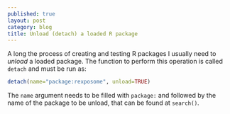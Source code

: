 ```yaml
---
published: true
layout: post
category: blog
title: Unload (detach) a loaded R package
---
```


A long the process of creating and testing R packages I usually need to *unload* a loaded package. The function to perform this operation is called `detach` and must be run as:

```R
detach(name="package:rexposome", unload=TRUE)
```

The `name` argument needs to be filled with `package:` and followed by the name of the package to be unload, that can be found at `search()`.
